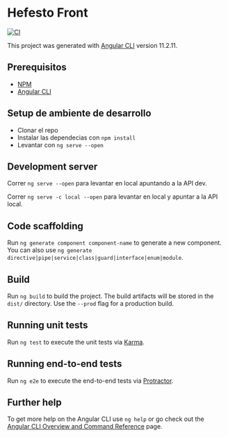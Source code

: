 # Hefesto Front
[![CI](https://github.com/Compumundohipermegaweb/front/actions/workflows/ci.yml/badge.svg?branch=main)](https://github.com/Compumundohipermegaweb/front/actions/workflows/ci.yml)

This project was generated with [Angular CLI](https://github.com/angular/angular-cli) version 11.2.11.

## Prerequisitos

* [NPM](https://nodejs.org/en/download/)
* [Angular CLI](https://angular.io/cli)

## Setup de ambiente de desarrollo

* Clonar el repo
* Instalar las dependecias con `npm install`
* Levantar con `ng serve --open`

## Development server

Correr `ng serve --open` para levantar en local apuntando a la API dev.

Correr `ng serve -c local --open` para levantar en local y apuntar a la API local.

## Code scaffolding

Run `ng generate component component-name` to generate a new component. You can also use `ng generate directive|pipe|service|class|guard|interface|enum|module`.

## Build

Run `ng build` to build the project. The build artifacts will be stored in the `dist/` directory. Use the `--prod` flag for a production build.

## Running unit tests

Run `ng test` to execute the unit tests via [Karma](https://karma-runner.github.io).

## Running end-to-end tests

Run `ng e2e` to execute the end-to-end tests via [Protractor](http://www.protractortest.org/).

## Further help

To get more help on the Angular CLI use `ng help` or go check out the [Angular CLI Overview and Command Reference](https://angular.io/cli) page.
